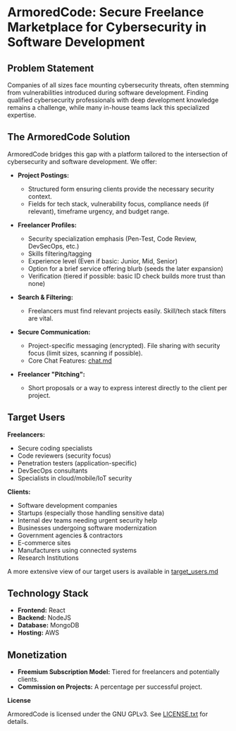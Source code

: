 # **ArmoredCode: Secure Freelance Marketplace for Cybersecurity in Software Development**

## **Problem Statement**

Companies of all sizes face mounting cybersecurity threats, often stemming from vulnerabilities introduced during software development. Finding qualified cybersecurity professionals with deep development knowledge remains a challenge, while many in-house teams lack this specialized expertise.

## **The ArmoredCode Solution**

ArmoredCode bridges this gap with a platform tailored to the intersection of cybersecurity and software development. We offer:

* **Project Postings:**
    - Structured form ensuring clients provide the necessary security context.
    - Fields for tech stack, vulnerability focus, compliance needs (if relevant), timeframe urgency, and budget range.
* **Freelancer Profiles:**
    - Security specialization emphasis (Pen-Test, Code Review, DevSecOps, etc.)
    - Skills filtering/tagging
    - Experience level (Even if basic: Junior, Mid, Senior)
    - Option for a brief service offering blurb (seeds the later expansion)
    - Verification (tiered if possible: basic ID check builds more trust than none)

* **Search & Filtering:**
    - Freelancers must find relevant projects easily. Skill/tech stack filters are vital.
* **Secure Communication:**
    - Project-specific messaging (encrypted).
    File sharing with security focus (limit sizes, scanning if possible).
    - Core Chat Features: [chat.md](docs/chat.md)
* **Freelancer "Pitching":**
    - Short proposals or a way to express interest directly to the client per project.


## **Target Users**

**Freelancers:**

* Secure coding specialists
* Code reviewers (security focus)
* Penetration testers (application-specific)
* DevSecOps consultants
* Specialists in cloud/mobile/IoT security

**Clients:**

* Software development companies
* Startups (especially those handling sensitive data)
* Internal dev teams needing urgent security help
* Businesses undergoing software modernization 
* Government agencies & contractors
* E-commerce sites
* Manufacturers using connected systems 
* Research Institutions

A more extensive view of our target users is available in [target_users.md](https://github.com/lucasneiva/armoredcode/blob/main/docs/target_users.md)

## **Technology Stack**

* **Frontend:** React
* **Backend:** NodeJS
* **Database:** MongoDB
* **Hosting:** AWS

## **Monetization**

* **Freemium Subscription Model:**  Tiered for freelancers and potentially clients.
* **Commission on Projects:** A percentage per successful project.

**License**

ArmoredCode is licensed under the GNU GPLv3. See [LICENSE.txt](https://github.com/lucasneiva/armoredcode/blob/main/LICENSE) for details.

